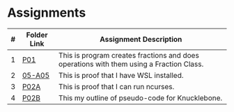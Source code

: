 # Assignments

|   #   | Folder Link            | Assignment Description                                       |
| :---: | --------------- | -------------------------------------------------- |
|   1   | [P01](https://github.com/jtsui23-code/2143-OOP/tree/main/Assignments/P01)        | This is program creates fractions and does operations with them using a Fraction Class.      |
|   2   | [05-A05](https://github.com/jtsui23-code/2143-OOP/tree/main/Assignments/05-A05)          | This is proof that I have WSL installed.                       |
| 3 | [P02A](https://github.com/jtsui23-code/2143-OOP/tree/main/Assignments/P02A) | This is proof that I can run ncurses. |
| 4 | [P02B](https://github.com/jtsui23-code/2143-OOP/tree/main/Assignments/P02B) | This my outline of pseudo-code for Knucklebone. |

